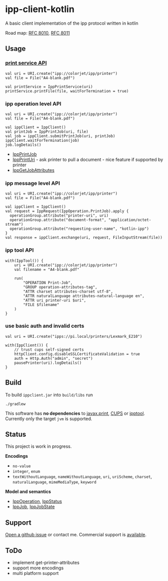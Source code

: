 # ipp-client-kotlin

A basic client implementation of the ipp protocol written in kotlin

Road map:
[RFC 8010](https://tools.ietf.org/html/rfc8010),
[RFC 8011](https://tools.ietf.org/html/rfc8011)

## Usage

### [print service API](https://github.com/gmuth/ipp-client-kotlin/blob/master/src/main/kotlin/de/gmuth/print)

    val uri = URI.create("ipp://colorjet/ipp/printer")
    val file = File("A4-blank.pdf")

    val printService = IppPrintService(uri)
    printService.printFile(file, waitForTermination = true)
    
### ipp operation level API

    val uri = URI.create("ipp://colorjet/ipp/printer")
    val file = File("A4-blank.pdf")

    val ippClient = IppClient()
    val printJob = IppPrintJob(uri, file)
    val job = ippClient.submitPrintJob(uri, printJob)
    ippClient.waitForTermination(job)
    job.logDetails()
    
* [IppPrintJob](https://github.com/gmuth/ipp-client-kotlin/blob/master/src/main/kotlin/de/gmuth/ipp/client/IppPrintJob.kt)
* [IppPrintUri](https://github.com/gmuth/ipp-client-kotlin/blob/master/src/main/kotlin/de/gmuth/ipp/client/IppPrintUri.kt) - ask printer to pull a document - nice feature if supported by printer
* [IppGetJobAttributes](https://github.com/gmuth/ipp-client-kotlin/blob/master/src/main/kotlin/de/gmuth/ipp/client/IppGetJobAttributes.kt)
    
### ipp message level API

    val uri = URI.create("ipp://colorjet/ipp/printer")
    val file = File("A4-blank.pdf")
    
    val ippClient = IppClient()
    val request = IppRequest(IppOperation.PrintJob).apply {
      operationGroup.attribute("printer-uri", uri)
      operationGroup.attribute("document-format", "application/octet-stream")
      operationGroup.attribute("requesting-user-name", "kotlin-ipp")
    }
    val response = ippClient.exchange(uri, request, FileInputStream(file))

### ipp tool API
 
    with(IppTool()) {
        uri = URI.create("ipp://colorjet/ipp/printer")
        val filename = "A4-blank.pdf"
        
        run(
            "OPERATION Print-Job",
            "GROUP operation-attributes-tag",
            "ATTR charset attributes-charset utf-8",
            "ATTR naturalLanguage attributes-natural-language en",
            "ATTR uri printer-uri $uri",
            "FILE $filename"
        )
    }

### use basic auth and invalid certs

    val uri = URI.create("ipps://pi.local/printers/Lexmark_E210")
    
    with(IppClient()) {
        // trust cups self-signed certs
        httpClient.config.disableSSLCertificateValidation = true 
        auth = Http.Auth("admin", "secret")
        pausePrinter(uri).logDetails()    
    }
          
## Build

To build `ippclient.jar` into `build/libs` run

    ./gradlew

This software has **no dependencies** to
[javax.print](https://docs.oracle.com/javase/7/docs/technotes/guides/jps/),
[CUPS](https://www.cups.org) or
[ipptool](https://www.cups.org/doc/man-ipptool.html).
Currently only the target `jvm` is supported. 

## Status

This project is work in progress.

**Encodings**

 * `no-value` 
 * `integer`, `enum`
 * `textWithoutLanguage`, `nameWithoutLanguage`, `uri`, `uriScheme`, `charset`, `naturalLanguage`,
   `mimeMediaType`, `keyword`

**Model and semantics**

* [IppOperation](https://github.com/gmuth/ipp-client-kotlin/blob/master/src/main/kotlin/de/gmuth/ipp/core/IppOperation.kt),
  [IppStatus](https://github.com/gmuth/ipp-client-kotlin/blob/master/src/main/kotlin/de/gmuth/ipp/core/IppStatus.kt)
* [IppJob](https://github.com/gmuth/ipp-client-kotlin/blob/master/src/main/kotlin/de/gmuth/ipp/core/IppJob.kt),
  [IppJobState](https://github.com/gmuth/ipp-client-kotlin/blob/master/src/main/kotlin/de/gmuth/ipp/core/IppJobState.kt)

## Support

[Open a github issue](https://github.com/gmuth/ipp-client-kotlin/issues/new/choose) or contact me.
Commercial support is [available](http://ipp-software.com).

## ToDo

* implement get-printer-attributes
* support more encodings
* multi platform support